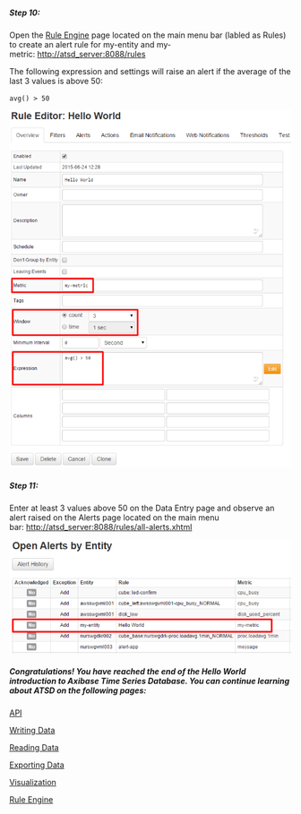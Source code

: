 ##### Step 10:

Open the [Rule Engine](../rule-engine/rule-engine.md) page located on the main menu bar (labled as Rules) to create an alert rule for my-entity and my-metric: [http://atsd_server:8088/rules](http://atsd_server:8088/rules)

The following expression and settings will raise an alert if the average of the last 3 values is above 50:

```
avg() > 50
```

![](resources/hello_world_rule1.png)

##### Step 11:

Enter at least 3 values above 50 on the Data Entry page and observe an alert raised on the Alerts page located on the main menu bar: [http://atsd_server:8088/rules/all-alerts.xhtml](http://atsd_server:8088/rules/all-alerts.xhtml)

![](resources/alert_hello_world.png)

##### Congratulations! You have reached the end of the Hello World introduction to Axibase Time Series Database. You can continue learning about ATSD on the following pages:

[API](../api/)

[Writing Data](https://axibase.com/products/axibase-time-series-database/writing-data/)

[Reading Data](../api#api-clients)

[Exporting Data](https://axibase.com/products/axibase-time-series-database/exporting-data/)

[Visualization](https://axibase.com/products/axibase-time-series-database/visualization/)

[Rule Engine](../rule-engine/rule-engine.md)
